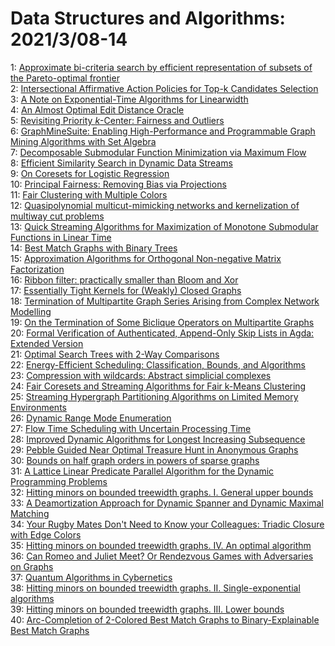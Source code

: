 # Data Structures and Algorithms: 2021/3/08-14  
1: [Approximate bi-criteria search by efficient representation of subsets of  the Pareto-optimal frontier](https://doi.org/10.48550/arXiv.2006.10302)  
2: [Intersectional Affirmative Action Policies for Top-k Candidates  Selection](https://doi.org/10.48550/arXiv.2007.14775)  
3: [A Note on Exponential-Time Algorithms for Linearwidth](https://doi.org/10.48550/arXiv.2010.02388)  
4: [An Almost Optimal Edit Distance Oracle](https://doi.org/10.48550/arXiv.2103.03294)  
5: [Revisiting Priority $k$-Center: Fairness and Outliers](https://doi.org/10.48550/arXiv.2103.03337)  
6: [GraphMineSuite: Enabling High-Performance and Programmable Graph Mining  Algorithms with Set Algebra](https://doi.org/10.48550/arXiv.2103.03653)  
7: [Decomposable Submodular Function Minimization via Maximum Flow](https://doi.org/10.48550/arXiv.2103.03868)  
8: [Efficient Similarity Search in Dynamic Data Streams](https://doi.org/10.48550/arXiv.1605.03949)  
9: [On Coresets for Logistic Regression](https://doi.org/10.48550/arXiv.1805.08571)  
10: [Principal Fairness: Removing Bias via Projections](https://doi.org/10.48550/arXiv.1905.13651)  
11: [Fair Clustering with Multiple Colors](https://doi.org/10.48550/arXiv.2002.07892)  
12: [Quasipolynomial multicut-mimicking networks and kernelization of  multiway cut problems](https://doi.org/10.48550/arXiv.2002.08825)  
13: [Quick Streaming Algorithms for Maximization of Monotone Submodular  Functions in Linear Time](https://doi.org/10.48550/arXiv.2009.04979)  
14: [Best Match Graphs with Binary Trees](https://doi.org/10.48550/arXiv.2011.00511)  
15: [Approximation Algorithms for Orthogonal Non-negative Matrix  Factorization](https://doi.org/10.48550/arXiv.2103.01398)  
16: [Ribbon filter: practically smaller than Bloom and Xor](https://doi.org/10.48550/arXiv.2103.02515)  
17: [Essentially Tight Kernels for (Weakly) Closed Graphs](https://doi.org/10.48550/arXiv.2103.03914)  
18: [Termination of Multipartite Graph Series Arising from Complex Network  Modelling](https://doi.org/10.48550/arXiv.2103.04447)  
19: [On the Termination of Some Biclique Operators on Multipartite Graphs](https://doi.org/10.48550/arXiv.2103.04451)  
20: [Formal Verification of Authenticated, Append-Only Skip Lists in Agda:  Extended Version](https://doi.org/10.48550/arXiv.2103.04519)  
21: [Optimal Search Trees with 2-Way Comparisons](https://doi.org/10.48550/arXiv.1505.00357)  
22: [Energy-Efficient Scheduling: Classification, Bounds, and Algorithms](https://doi.org/10.48550/arXiv.1609.06430)  
23: [Compression with wildcards: Abstract simplicial complexes](https://doi.org/10.48550/arXiv.1812.02570)  
24: [Fair Coresets and Streaming Algorithms for Fair k-Means Clustering](https://doi.org/10.48550/arXiv.1812.10854)  
25: [Streaming Hypergraph Partitioning Algorithms on Limited Memory  Environments](https://doi.org/10.48550/arXiv.2103.05394)  
26: [Dynamic Range Mode Enumeration](https://doi.org/10.48550/arXiv.2103.05460)  
27: [Flow Time Scheduling with Uncertain Processing Time](https://doi.org/10.48550/arXiv.2103.05604)  
28: [Improved Dynamic Algorithms for Longest Increasing Subsequence](https://doi.org/10.48550/arXiv.2011.10874)  
29: [Pebble Guided Near Optimal Treasure Hunt in Anonymous Graphs](https://doi.org/10.48550/arXiv.2103.05933)  
30: [Bounds on half graph orders in powers of sparse graphs](https://doi.org/10.48550/arXiv.2103.06218)  
31: [A Lattice Linear Predicate Parallel Algorithm for the Dynamic  Programming Problems](https://doi.org/10.48550/arXiv.2103.06264)  
32: [Hitting minors on bounded treewidth graphs. I. General upper bounds](https://doi.org/10.48550/arXiv.1704.07284)  
33: [A Deamortization Approach for Dynamic Spanner and Dynamic Maximal  Matching](https://doi.org/10.48550/arXiv.1810.10932)  
34: [Your Rugby Mates Don't Need to Know your Colleagues: Triadic Closure  with Edge Colors](https://doi.org/10.48550/arXiv.1811.09411)  
35: [Hitting minors on bounded treewidth graphs. IV. An optimal algorithm](https://doi.org/10.48550/arXiv.1907.04442)  
36: [Can Romeo and Juliet Meet? Or Rendezvous Games with Adversaries on  Graphs](https://doi.org/10.48550/arXiv.2102.13409)  
37: [Quantum Algorithms in Cybernetics](https://doi.org/10.48550/arXiv.2103.05952)  
38: [Hitting minors on bounded treewidth graphs. II. Single-exponential  algorithms](https://doi.org/10.48550/arXiv.2103.06536)  
39: [Hitting minors on bounded treewidth graphs. III. Lower bounds](https://doi.org/10.48550/arXiv.2103.06614)  
40: [Arc-Completion of 2-Colored Best Match Graphs to Binary-Explainable Best  Match Graphs](https://doi.org/10.48550/arXiv.2103.06665)  